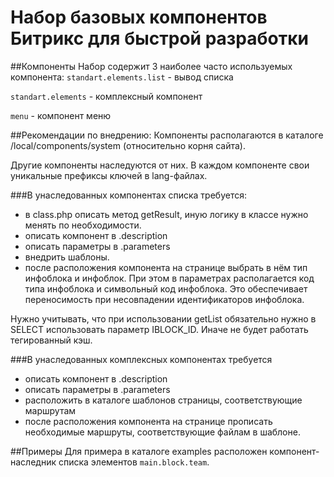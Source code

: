 # Набор базовых компонентов Битрикс для быстрой разработки

##Компоненты
Набор содержит 3 наиболее часто используемых компонента: 
`standart.elements.list` - вывод списка

`standart.elements` - комплексный компонент

`menu` - компонент меню

##Рекомендации по внедрению: 
Компоненты располагаются в каталоге /local/components/system (относительно корня сайта).

Другие компоненты наследуются от них. В каждом компоненте свои уникальные префиксы ключей в lang-файлах. 

###В унаследованных компонентах списка требуется: 
- в class.php описать метод getResult, иную логику в классе нужно менять по необходимости.
- описать компонент в .description
- описать параметры в .parameters
- внедрить шаблоны.
- после расположения компонента на странице выбрать в нём тип инфоблока и инфоблок. 
При этом в параметрах располагается код типа инфоблока и символьный код инфоблока. 
Это обеспечивает переносимость при несовпадении идентификаторов инфоблока.

Нужно учитывать, что при использовании getList обязательно нужно в SELECT использовать параметр IBLOCK_ID.
Иначе не будет работать тегированный кэш.

###В унаследованных комплексных компонентах требуется
- описать компонент в .description
- описать параметры в .parameters
- расположить в каталоге шаблонов страницы, соответствующие маршрутам
- после расположения компонента на странице прописать необходимые маршруты, соответствующие файлам в шаблоне.

##Примеры
Для примера в каталоге examples расположен компонент-наследник списка элементов `main.block.team`.

